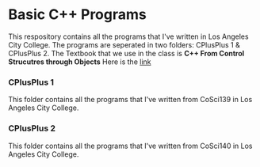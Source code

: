 # Basic C++ Programs

This respository contains all the programs that I've written in Los Angeles City College.
The programs are seperated in two folders: CPlusPlus 1 & CPlusPlus 2.
The Textbook that we use in the class is **C++ From Control Strucutres through Objects**
Here is the [link](https://www.amazon.com/Starting-Out-Control-Structures-Objects/dp/0133769399)

### CPlusPlus 1

This folder contains all the programs that I've written from CoSci139 in Los Angeles City College.

### CPlusPlus 2

This folder contains all the programs that I've written from CoSci140 in Los Angeles City College.
